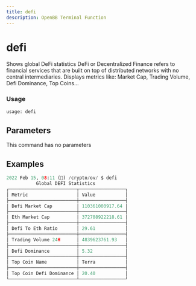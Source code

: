 ```yaml
---
title: defi
description: OpenBB Terminal Function
---
```


# defi

Shows global DeFi statistics DeFi or Decentralized Finance refers to financial services that are built on top of distributed networks with no central intermediaries. Displays metrics like: Market Cap, Trading Volume, Defi Dominance, Top Coins...

### Usage 
```python
usage: defi
```

## Parameters

This command has no parameters


## Examples

```python
2022 Feb 15, 08:11 (🦋) /crypto/ov/ $ defi
           Global DEFI Statistics
┌─────────────────────────┬─────────────────┐
│ Metric                  │ Value           │
├─────────────────────────┼─────────────────┤
│ Defi Market Cap         │ 110361000917.64 │
├─────────────────────────┼─────────────────┤
│ Eth Market Cap          │ 372708922218.61 │
├─────────────────────────┼─────────────────┤
│ Defi To Eth Ratio       │ 29.61           │
├─────────────────────────┼─────────────────┤
│ Trading Volume 24H      │ 4839623761.93   │
├─────────────────────────┼─────────────────┤
│ Defi Dominance          │ 5.32            │
├─────────────────────────┼─────────────────┤
│ Top Coin Name           │ Terra           │
├─────────────────────────┼─────────────────┤
│ Top Coin Defi Dominance │ 20.40           │
└─────────────────────────┴─────────────────┘
```

